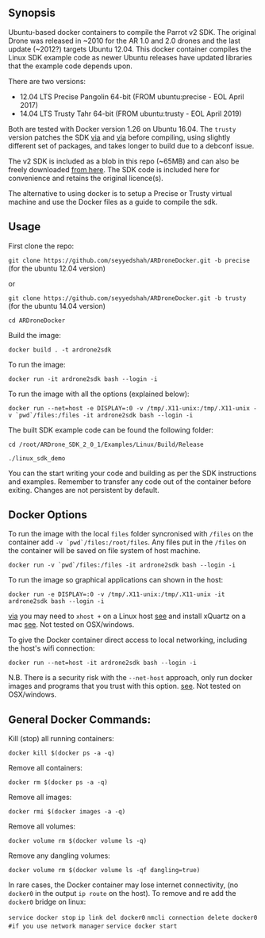 ## Synopsis

Ubuntu-based docker containers to compile the Parrot v2 SDK. The original Drone was released in ~2010 for the AR 1.0 and 2.0 drones and the last update (~2012?) targets Ubuntu 12.04.  This docker container compiles the Linux SDK example code as newer Ubuntu releases have updated libraries that the example code depends upon.

There are two versions:

* 12.04 LTS Precise Pangolin 64-bit (FROM ubuntu:precise - EOL April 2017)
* 14.04 LTS Trusty Tahr 64-bit (FROM ubuntu:trusty - EOL April 2019)

Both are tested with Docker version 1.26 on Ubuntu 16.04. The `trusty` version patches the SDK [via](http://stackoverflow.com/questions/35052653/compiling-ar-drone-sdk-fails-with-dso-missing-from-command-line) and [via](http://jderobot.org/Varribas-tfm/ARDrone:starting_up#Building_Examples) before compiling, using slightly different set of packages, and takes longer to build due to a debconf issue.

The v2 SDK is included as a blob in this repo (~65MB) and can also be freely downloaded [from here](http://developer.parrot.com/docs/SDK2/ARDrone_SDK_2_0_1.zip). The SDK code is included here for convenience and retains the original licence(s).

The alternative to using docker is to setup a Precise or Trusty virtual machine and use the Docker files as a guide to compile the sdk.

## Usage 

First clone the repo:

`git clone https://github.com/seyyedshah/ARDroneDocker.git -b precise` (for the ubuntu 12.04 version)

or

`git clone https://github.com/seyyedshah/ARDroneDocker.git -b trusty` (for the ubuntu 14.04 version)

`cd ARDroneDocker`

Build the image:

`docker build . -t ardrone2sdk`

To run the image:

`docker run -it ardrone2sdk bash --login -i`

To run the image with all the options (explained below):

``docker run --net=host -e DISPLAY=:0 -v /tmp/.X11-unix:/tmp/.X11-unix -v `pwd`/files:/files -it ardrone2sdk bash --login -i``

The built SDK example code can be found the following folder:

`cd /root/ARDrone_SDK_2_0_1/Examples/Linux/Build/Release`

`./linux_sdk_demo`

You can the start writing your code and building as per the SDK instructions and examples. Remember to transfer any code out of the container before exiting. Changes are not persistent by default.

## Docker Options

To run the image with the local `files` folder syncronised with `/files` on the container add ``-v `pwd`/files:/root/files``. Any files put in the `/files` on the container will be saved on file system of host machine.

``docker run -v `pwd`/files:/files -it ardrone2sdk bash --login -i``

To run the image so graphical applications can shown in the host:

`docker run -e DISPLAY=:0 -v /tmp/.X11-unix:/tmp/.X11-unix -it ardrone2sdk bash --login -i`

[via](http://fabiorehm.com/blog/2014/09/11/running-gui-apps-with-docker/) you may need to `xhost +` on a Linux host [see](http://stackoverflow.com/questions/28392949/running-chromium-inside-docker-gtk-cannot-open-display-0) and install xQuartz on a mac [see](https://fredrikaverpil.github.io/2016/07/31/docker-for-mac-and-gui-applications/). Not tested on OSX/windows.

To give the Docker container direct access to local networking, including the host's wifi connection:

`docker run --net=host -it ardrone2sdk bash --login -i`

N.B. There is a security risk with the `--net-host` approach, only run docker images and programs that you trust with this option. [see](https://github.com/fgg89/docker-ap/wiki/Container-access-to-wireless-network-interface). Not tested on OSX/windows.

## General Docker Commands:

Kill (stop) all running containers:

`docker kill $(docker ps -a -q)`

Remove all containers:

`docker rm $(docker ps -a -q)`

Remove all images:

`docker rmi $(docker images -a -q)`

Remove all volumes:

`docker volume rm $(docker volume ls -q)`

Remove any dangling volumes:

`docker volume rm $(docker volume ls -qf dangling=true)`

In rare cases, the Docker container may lose internet connectivity, (no `docker0` in the output `ip route` on the host). To remove and re add the `docker0` bridge on linux:

`service docker stop`
`ip link del docker0`
`nmcli connection delete docker0 #if you use network manager` 
`service docker start`
 


